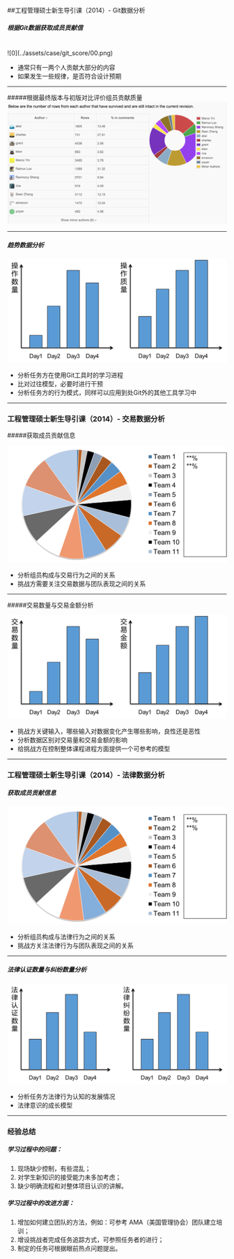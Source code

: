 ##工程管理硕士新生导引课（2014）- Git数据分析

##### 根据Git数据获取成员贡献信

 <br>
 ![0](../assets/case/git_score/00.png)
 <br>

* 通常只有一两个人贡献大部分的内容
* 如果发生一些规律，是否符合设计预期

-----
#####根据最终版本与初版对比评价组员贡献质量
 ![0](../assets/case/git_score/01.png)

-----

##### 趋势数据分析

 ![0](../assets/case/git_score/picture2.png)

* 分析任务方在使用Git工具时的学习进程
* 比对过往模型，必要时进行干预
* 分析任务方的行为模式，同样可以应用到处Git外的其他工具学习中

------

### 工程管理硕士新生导引课（2014）- 交易数据分析

#####获取成员贡献信息

 ![0](../assets/case/git_score/picture3.png)

* 分析组员构成与交易行为之间的关系
* 挑战方需要关注交易数据与团队表现之间的关系

------

#####交易数量与交易金额分析

 ![0](../assets/case/git_score/picture4.png)

* 挑战方关键输入，哪些输入对数据变化产生哪些影响，良性还是恶性
* 分析数据区别对交易量和交易金额的影响
* 给挑战方在控制整体课程进程方面提供一个可参考的模型

------

### 工程管理硕士新生导引课（2014）- 法律数据分析

##### 获取成员贡献信息

 ![0](../assets/case/git_score/picture3.png)

* 分析组员构成与法律行为之间的关系
* 挑战方关注法律行为与团队表现之间的关系

------

##### 法律认证数量与纠纷数量分析

 ![0](../assets/case/git_score/picture5.png)

* 分析任务方法律行为认知的发展情况
* 法律意识的成长模型

------

### 经验总结

##### 学习过程中的问题：
1. 现场缺少控制，有些混乱；
1. 对学生新知识的接受能力未多加考虑；
1. 缺少明确流程和对整体项目认识的讲解。


##### 学习过程中的改进方面：
1. 增加如何建立团队的方法，例如：可参考 AMA（美国管理协会）团队建立培训；
1. 增设挑战者完成任务追踪方式，可参照任务者的进行；
1. 制定的任务可根据眼前热点问题提出。





